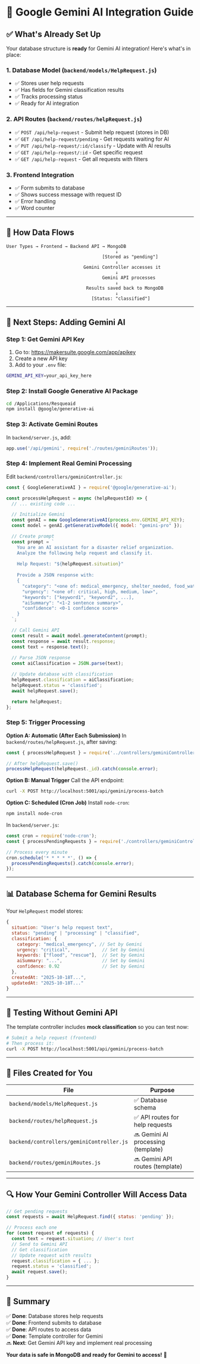 # 🤖 Google Gemini AI Integration Guide

## ✅ What's Already Set Up

Your database structure is **ready** for Gemini AI integration! Here's what's in place:

### 1. **Database Model** (`backend/models/HelpRequest.js`)
- ✅ Stores user help requests
- ✅ Has fields for Gemini classification results
- ✅ Tracks processing status
- ✅ Ready for AI integration

### 2. **API Routes** (`backend/routes/helpRequest.js`)
- ✅ `POST /api/help-request` - Submit help request (stores in DB)
- ✅ `GET /api/help-request/pending` - Get requests waiting for AI
- ✅ `PUT /api/help-request/:id/classify` - Update with AI results
- ✅ `GET /api/help-request/:id` - Get specific request
- ✅ `GET /api/help-request` - Get all requests with filters

### 3. **Frontend Integration**
- ✅ Form submits to database
- ✅ Shows success message with request ID
- ✅ Error handling
- ✅ Word counter

---

## 🔮 How Data Flows

```
User Types → Frontend → Backend API → MongoDB
                                         ↓
                                    [Stored as "pending"]
                                         ↓
                             Gemini Controller accesses it
                                         ↓
                                    Gemini API processes
                                         ↓
                              Results saved back to MongoDB
                                         ↓
                                [Status: "classified"]
```

---

## 🚀 Next Steps: Adding Gemini AI

### Step 1: Get Gemini API Key
1. Go to: https://makersuite.google.com/app/apikey
2. Create a new API key
3. Add to your `.env` file:
```bash
GEMINI_API_KEY=your_api_key_here
```

### Step 2: Install Google Generative AI Package
```bash
cd /Applications/Resqueaid
npm install @google/generative-ai
```

### Step 3: Activate Gemini Routes
In `backend/server.js`, add:
```javascript
app.use('/api/gemini', require('./routes/geminiRoutes'));
```

### Step 4: Implement Real Gemini Processing
Edit `backend/controllers/geminiController.js`:

```javascript
const { GoogleGenerativeAI } = require('@google/generative-ai');

const processHelpRequest = async (helpRequestId) => {
  // ... existing code ...

  // Initialize Gemini
  const genAI = new GoogleGenerativeAI(process.env.GEMINI_API_KEY);
  const model = genAI.getGenerativeModel({ model: "gemini-pro" });

  // Create prompt
  const prompt = `
    You are an AI assistant for a disaster relief organization. 
    Analyze the following help request and classify it.
    
    Help Request: "${helpRequest.situation}"
    
    Provide a JSON response with:
    {
      "category": "<one of: medical_emergency, shelter_needed, food_water, rescue_needed, family_search, transportation, supplies, other>",
      "urgency": "<one of: critical, high, medium, low>",
      "keywords": ["keyword1", "keyword2", ...],
      "aiSummary": "<1-2 sentence summary>",
      "confidence": <0-1 confidence score>
    }
  `;

  // Call Gemini API
  const result = await model.generateContent(prompt);
  const response = await result.response;
  const text = response.text();
  
  // Parse JSON response
  const aiClassification = JSON.parse(text);

  // Update database with classification
  helpRequest.classification = aiClassification;
  helpRequest.status = 'classified';
  await helpRequest.save();

  return helpRequest;
};
```

### Step 5: Trigger Processing

**Option A: Automatic (After Each Submission)**
In `backend/routes/helpRequest.js`, after saving:
```javascript
const { processHelpRequest } = require('../controllers/geminiController');

// After helpRequest.save()
processHelpRequest(helpRequest._id).catch(console.error);
```

**Option B: Manual Trigger**
Call the API endpoint:
```bash
curl -X POST http://localhost:5001/api/gemini/process-batch
```

**Option C: Scheduled (Cron Job)**
Install `node-cron`:
```bash
npm install node-cron
```

In `backend/server.js`:
```javascript
const cron = require('node-cron');
const { processPendingRequests } = require('./controllers/geminiController');

// Process every minute
cron.schedule('* * * * *', () => {
  processPendingRequests().catch(console.error);
});
```

---

## 📊 Database Schema for Gemini Results

Your `HelpRequest` model stores:

```javascript
{
  situation: "User's help request text",
  status: "pending" | "processing" | "classified",
  classification: {
    category: "medical_emergency", // Set by Gemini
    urgency: "critical",            // Set by Gemini
    keywords: ["flood", "rescue"],  // Set by Gemini
    aiSummary: "...",               // Set by Gemini
    confidence: 0.92                // Set by Gemini
  },
  createdAt: "2025-10-18T...",
  updatedAt: "2025-10-18T..."
}
```

---

## 🧪 Testing Without Gemini API

The template controller includes **mock classification** so you can test now:

```bash
# Submit a help request (frontend)
# Then process it:
curl -X POST http://localhost:5001/api/gemini/process-batch
```

---

## 📁 Files Created for You

| File | Purpose |
|------|---------|
| `backend/models/HelpRequest.js` | ✅ Database schema |
| `backend/routes/helpRequest.js` | ✅ API routes for help requests |
| `backend/controllers/geminiController.js` | 🔜 Gemini AI processing (template) |
| `backend/routes/geminiRoutes.js` | 🔜 Gemini API routes (template) |

---

## 🔍 How Your Gemini Controller Will Access Data

```javascript
// Get pending requests
const requests = await HelpRequest.find({ status: 'pending' });

// Process each one
for (const request of requests) {
  const text = request.situation; // User's text
  // Send to Gemini API
  // Get classification
  // Update request with results
  request.classification = { ... };
  request.status = 'classified';
  await request.save();
}
```

---

## 🎯 Summary

✅ **Done**: Database stores help requests  
✅ **Done**: Frontend submits to database  
✅ **Done**: API routes to access data  
✅ **Done**: Template controller for Gemini  
🔜 **Next**: Get Gemini API key and implement real processing

**Your data is safe in MongoDB and ready for Gemini to access!** 🚀

